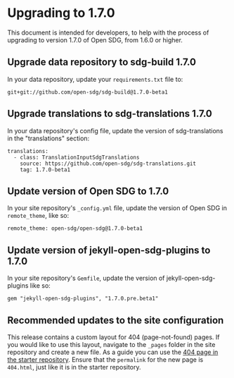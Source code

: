 <h1>Upgrading to 1.7.0</h1>

This document is intended for developers, to help with the process of upgrading to version 1.7.0 of Open SDG, from 1.6.0 or higher.

## Upgrade data repository to sdg-build 1.7.0

In your data repository, update your `requirements.txt` file to:

```
git+git://github.com/open-sdg/sdg-build@1.7.0-beta1
```

## Upgrade translations to sdg-translations 1.7.0

In your data repository's config file, update the version of sdg-translations in the "translations" section:

```
translations:
  - class: TranslationInputSdgTranslations
    source: https://github.com/open-sdg/sdg-translations.git
    tag: 1.7.0-beta1
```

## Update version of Open SDG to 1.7.0

In your site repository's `_config.yml` file, update the version of Open SDG in `remote_theme`, like so:

```
remote_theme: open-sdg/open-sdg@1.7.0-beta1
```

## Update version of jekyll-open-sdg-plugins to 1.7.0

In your site repository's `Gemfile`, update the version of jekyll-open-sdg-plugins like so:

```
gem "jekyll-open-sdg-plugins", "1.7.0.pre.beta1"
```

## Recommended updates to the site configuration

This release contains a custom layout for 404 (page-not-found) pages. If you would like to use this layout, navigate to the `_pages` folder in the site repository and create a new file. As a guide you can use the [404 page in the starter repository](https://github.com/open-sdg/open-sdg-site-starter/blob/develop/_pages/404.md). Ensure that the `permalink` for the new page is `404.html`, just like it is in the starter repository.
